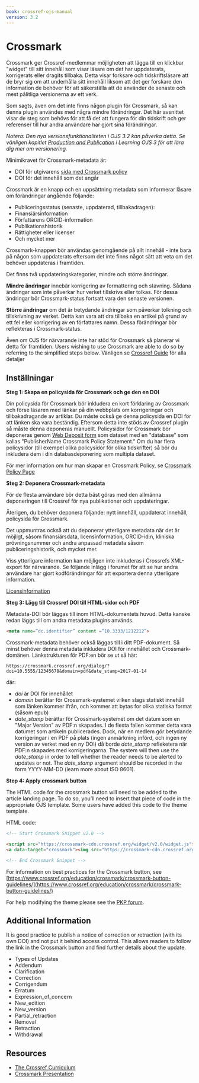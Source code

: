 ```yaml
---
book: crossref-ojs-manual
version: 3.2
---
```


# Crossmark

Crossmark ger Crossref-medlemmar möjligheten att lägga till en klickbar "widget" till sitt innehåll som visar läsare om det har uppdaterats, korrigerats eller dragits tillbaka. Detta visar forksare och tidskriftsläsare att de bryr sig om att underhålla sitt innehåll liksom att det ger forskare den information de behöver för att säkerställa att de använder de senaste och mest pålitliga versionerna av ett verk.

Som sagts, även om det inte finns någon plugin för Crossmark, så kan denna plugin användes med några mindre förändringar. Det här avsnittet visar de steg som behövs för att få det att fungera för din tidskrift och ger referenser till hur andra användare har gjort sina förändringar.

_Notera: Den nya versionsfunktionaliteten i OJS 3.2 kan påverka detta. Se vänligen kapitlet [Production and Publication](https://docs.pkp.sfu.ca/learning-ojs/en/production-publication#versioning-of-articles) i Learning OJS 3 för att lära dig mer om versionering._

Minimikravet för Crossmark-metadata är:

- DOI för utgivarens [sida med Crossmark policy](https://www.crossref.org/education/crossmark/crossmark-policy-page/)
- DOI för det innehåll som det angår

Crossmark är en knapp och en uppsättning metadata som informerar läsare om förändringar angående följande:

- Publiceringsstatus (senaste, uppdaterad, tillbakadragen):
- Finansiärsinformation
- Författarens ORCID-information
- Publikationshistorik
- Rättigheter eller licenser
- Och mycket mer

Crossmark-knappen bör användas genomgående på allt innehåll - inte bara på någon som uppdaterats eftersom det inte finns något sätt att veta om det behöver uppdateras i framtiden.

Det finns två uppdateringskategorier, mindre och större ändringar.

**Mindre ändringar** innebär korrigering av formattering och stavning. Sådana ändringar som inte påverkar hur verket tillskrivs eller tolkas. För dessa ändringar bör Crossmark-status fortsatt vara den senaste versionen.

**Större ändringar** om det är betydande ändringar som påverkar tolkning och tillskrivning av verket. Detta kan vara att dra tillbaka en artikel på grund av ett fel eller korrigering av en författares namn. Dessa förändringar bör reflekteras i Crossmark-status.

Även om OJS för närvarande inte har stöd för Crossmark så planerar vi detta för framtiden. Users wishing to use Crossmark are able to do so by referring to the simplified steps below. Vänligen se [Crossref Guide](https://www.crossref.org/get-started/crossmark/) för alla detaljer

## Inställningar

**Steg 1: Skapa en policysida för Crossmark och ge den en DOI**

Din policysida för Crossmark bör inkludera en kort förklaring av Crossmark och förse läsaren med länkar på din webbplats om korrigeringar och tillbakadragande av artiklar. Du måste också ge denna policysida en DOI för att länken ska vara beständig.  Eftersom detta inte stöds av Crossref plugin så måste denna deponeras manuellt. Policysidor för Crossmark bör deponeras genom [Web Deposit form](https://apps.crossref.org/webDeposit/) som dataset med en "database" som kallas "PublisherName Crossmark Policy Statement." Om du har flera policysidor (till exempel olika policysidor för olika tidskrifter) så bör du inkludera dem i din databasdeponering som multipla dataset.

För mer information om hur man skapar en Crossmark Policy, se [Crossmark Policy Page](https://www.crossref.org/education/crossmark/crossmark-policy-page/)

**Steg 2: Deponera Crossmark-metadata**

För de flesta användare bör detta bäst göras med den allmänna deponeringen till Crossref för nya publikationer och uppdateringar.

Återigen, du behöver deponera följande: nytt innehåll, uppdaterat innehåll, policysida för Crossmark.

Det uppmuntras också att du deponerar ytterligare metadata när det är möjligt, såsom finansiärsdata, licensinformation, ORCID-id:n, kliniska prövningsnummer och andra anpassad metadata såsom publiceringshistorik, och mycket mer.

Viss ytterligare information kan möjligen inte inkluderas i Crossrefs XML-export för närvarande. Se följande inlägg i forumet för att se hur andra användare har gjort kodförändringar för att exportera denna ytterligare information.

[Licensinformation](https://forum.pkp.sfu.ca/t/crossmark-support/1375/5)

**Steg 3: Lägg till Crossref DOI till HTML-sidor och PDF**

Metadata-DOI bör läggas till inom HTML-dokumentets huvud. Detta kanske redan läggs till om andra metadata plugins används.

```html
<meta name=”dc.identifier” content =”10.3333/1212212”>
```

Crossmark-metadata behöver också läggas till i ditt PDF-dokument. Så minst behöver denna metadata inkludera DOI för innehållet och Crossmark-domänen. Länkstrukturen för PDF:en bör se ut så här:

`https://crossmark.crossref.org/dialog/?doi=10.5555/12345678&domain=pdf&date_stamp=2017-01-14`

där:

- *doi* är DOI för innehållet
- *domain* berättar för Crossmark-systemet vilken slags statiskt innehåll som länken kommer ifrån, och kommer att bytas for olika statiska format (såsom epub)
- *date_stamp* berättar för Crossmark-systemet om det datum som en "Major Version" av PDF:n skapades. I de flesta fallen kommer detta vara datumet som artikeln publicerades. Dock, när en medlem gör betydande korrigeringar i en PDF på plats (ingen anmärkning införd, och ingen ny version av verket med en ny DOI) då borde *date_stamp* refleketera när PDF:n skapades med korrigeringarna. The system will then use the *date_stamp* in order to tell whether the reader needs to be alerted to updates or not. The *date_stamp* argument should be recorded in the form YYYY-MM-DD (learn more about ISO 8601).

**Step 4: Apply crossmark button**

The HTML code for the crossmark button will need to be added to the article landing page. To do so, you’ll need to insert that piece of code in the appropriate OJS template. Some users have added this code to the theme template.

HTML code:

```html
<!-- Start Crossmark Snippet v2.0 -->

<script src="https://crossmark-cdn.crossref.org/widget/v2.0/widget.js"></script>
<a data-target="crossmark"><img src="https://crossmark-cdn.crossref.org/widget/v2.0/logos/CROSSMARK_BW_horizontal.svg" width="150" /></a>

<!-- End Crossmark Snippet -->
```

For information on best practices for the Crossmark button, see [https://www.crossref.org/education/crossmark/crossmark-button-guidelines/](https://www.crossref.org/education/crossmark/crossmark-button-guidelines/)

For help modifying the theme please see the [PKP forum](http://forum.pkp.sfu.ca/).

## Additional Information

It is good practice to publish a notice of correction or retraction (with its own DOI) and not put it behind access control. This allows readers to follow the link in the Crossmark button and find further details about the update.

- Types of Updates
- Addendum
- Clarification
- Correction
- Corrigendum
- Erratum
- Expression_of_concern
- New_edition
- New_version
- Partial_retraction
- Removal
- Retraction
- Withdrawal

## Resources

- [The Crossref Curriculum](https://www.crossref.org/education/crossmark/participating-in-crossmark/)
- [Crossmark Presentation](https://www.youtube.com/watch?v=em0IVJf-UNo)
